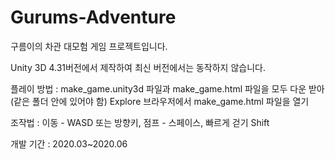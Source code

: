 # Gurums-Adventure
구름이의 차관 대모험 게임 프로젝트입니다. 

Unity 3D 4.31버전에서 제작하여 최신 버전에서는 동작하지 않습니다.

플레이 방법 : make_game.unity3d 파일과 make_game.html 파일을 모두 다운 받아(같은 폴더 안에 있어야 함) Explore 브라우저에서 make_game.html 파일을 열기


조작법 : 이동 - WASD 또는 방향키, 점프 - 스페이스, 빠르게 걷기 Shift 

개발 기간 : 2020.03~2020.06
